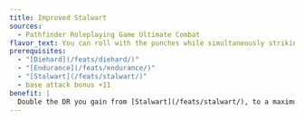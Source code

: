 ```yaml
---
title: Improved Stalwart
sources:
  - Pathfinder Roleplaying Game Ultimate Combat
flavor_text: You can roll with the punches while simultaneously striking back at your attackers.
prerequisites:
  - "[Diehard](/feats/diehard/)"
  - "[Endurance](/feats/endurance/)"
  - "[Stalwart](/feats/stalwart/)"
  - base attack bonus +11
benefit: |
  Double the DR you gain from [Stalwart](/feats/stalwart/), to a maximum of DR 10/---.
---
```


